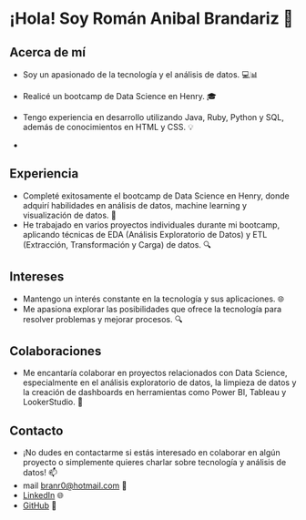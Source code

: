 # ¡Hola! Soy Román Anibal Brandariz 👋

## Acerca de mí
- Soy un apasionado de la tecnología y el análisis de datos. 💻📊
- Realicé un bootcamp de Data Science en Henry. 🎓
- Tengo experiencia en desarrollo utilizando Java, Ruby, Python y SQL, además de conocimientos en HTML y CSS. 💡

- 
## Experiencia
- Completé exitosamente el bootcamp de Data Science en Henry, donde adquirí habilidades en análisis de datos, machine learning y visualización de datos. 🚀
- He trabajado en varios proyectos individuales durante mi bootcamp, aplicando técnicas de EDA (Análisis Exploratorio de Datos) y ETL (Extracción, Transformación y Carga) de datos. 🔍

## Intereses
- Mantengo un interés constante en la tecnología y sus aplicaciones. 🌐
- Me apasiona explorar las posibilidades que ofrece la tecnología para resolver problemas y mejorar procesos. 🔍

## Colaboraciones
- Me encantaría colaborar en proyectos relacionados con Data Science, especialmente en el análisis exploratorio de datos, la limpieza de datos y la creación de dashboards en herramientas como Power BI, Tableau y LookerStudio. 🤝

## Contacto
- ¡No dudes en contactarme si estás interesado en colaborar en algún proyecto o simplemente quieres charlar sobre tecnología y análisis de datos! 📫
- mail branr0@hotmail.com 📧
- [LinkedIn](https://www.linkedin.com/in/romanbrandariz/) 🌐
- [GitHub](https://github.com/RomanBrandariz) 🐙
